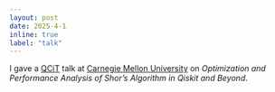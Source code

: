 ```yaml
---
layout: post
date: 2025-4-1
inline: true
label: "talk"
---
```


I gave a [QCiT](https://qcit.cmu.edu/index.html) talk at [Carnegie Mellon University](https://www.cmu.edu/) on *Optimization and Performance Analysis of Shor’s Algorithm in Qiskit and Beyond*.